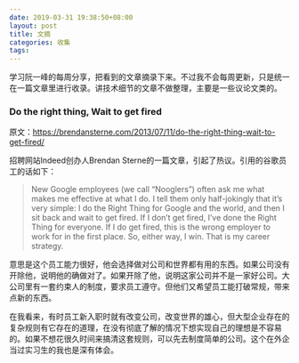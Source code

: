 ```yaml
---
date: 2019-03-31 19:38:50+08:00
layout: post
title: 文摘
categories: 收集
tags: 
---
```


学习阮一峰的每周分享，把看到的文章摘录下来。不过我不会每周更新，只是统一在一篇文章里进行收录。讲技术细节的文章不做整理，主要是一些议论文类的。

### Do the right thing, Wait to get fired

原文：<https://brendansterne.com/2013/07/11/do-the-right-thing-wait-to-get-fired/>

招聘网站Indeed创办人Brendan Sterne的一篇文章，引起了热议。引用的谷歌员工的话如下：

>New Google employees (we call “Nooglers”) often ask me what makes me effective at what I do.  I tell them only half-jokingly that it’s very simple: I do the Right Thing for Google and the world, and then I sit back and wait to get fired.  If I don’t get fired, I’ve done the Right Thing for everyone.  If I do get fired, this is the wrong employer to work for in the first place.  So, either way, I win.  That is my career strategy.

意思是这个员工能力很好，他会选择做对公司和世界都有用的东西。如果公司没有开除他，说明他的确做对了。如果开除了他，说明这家公司并不是一家好公司。大公司里有一套约束人的制度，要求员工遵守。但他们又希望员工能打破常规，带来点新的东西。

在我看来，有时员工新入职时就有改变公司，改变世界的雄心，但大型企业存在的复杂规则有它存在的道理，在没有彻底了解的情况下想实现自己的理想是不容易的。如果不想花很久时间来搞清这套规则，可以先去制度简单的公司。这个在外企当过实习生的我也是深有体会。





